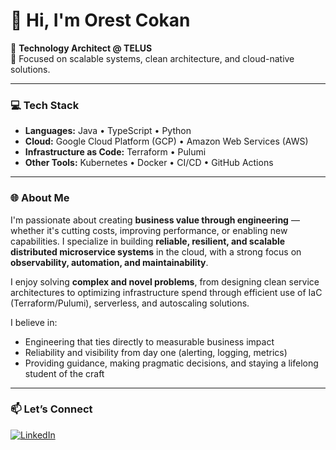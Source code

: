 # 👋 Hi, I'm Orest Cokan

🚀 **Technology Architect @ TELUS**  
🧠 Focused on scalable systems, clean architecture, and cloud-native solutions.

---

### 💻 Tech Stack
- **Languages:** Java • TypeScript • Python
- **Cloud:** Google Cloud Platform (GCP) • Amazon Web Services (AWS)
- **Infrastructure as Code:** Terraform • Pulumi
- **Other Tools:** Kubernetes • Docker • CI/CD • GitHub Actions

---


### 🌐 About Me  
I'm passionate about creating **business value through engineering** — whether it's cutting costs, improving performance, or enabling new capabilities. I specialize in building **reliable, resilient, and scalable distributed microservice systems** in the cloud, with a strong focus on **observability, automation, and maintainability**.

I enjoy solving **complex and novel problems**, from designing clean service architectures to optimizing infrastructure spend through efficient use of IaC (Terraform/Pulumi), serverless, and autoscaling solutions.

I believe in:
- Engineering that ties directly to measurable business impact  
- Reliability and visibility from day one (alerting, logging, metrics)  
- Providing guidance, making pragmatic decisions, and staying a lifelong student of the craft 

---

### 📫 Let’s Connect
[![LinkedIn](https://img.shields.io/badge/LinkedIn-blue?style=flat&logo=linkedin)](https://www.linkedin.com/in/orest-cokan-99b203166/)
<!-- Add more links like blog, portfolio, etc. -->

